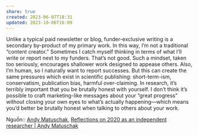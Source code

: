 ```yaml
---
share: true
created: 2023-06-07T18:31
updated: 2023-10-06T16:09
---
```


Unlike a typical paid newsletter or blog, funder-exclusive writing is a secondary by-product of my primary work. In this way, I’m not a traditional “content creator.” Sometimes I catch myself thinking in terms of what I’ll write or report next to my funders. That’s not good. Such a mindset, taken too seriously, encourages shallower work designed to appease others. Also, I’m human, so I naturally want to report successes. But this can create the same pressures which exist in scientific publishing: short-term-ism, conservatism, publication bias, harmful over-claiming. In research, it’s terribly important that you be brutally honest with yourself. I don’t think it’s possible to craft marketing-like messages about your “great progress” without closing your own eyes to what’s actually happening—which means you’d better be brutally honest when talking to others about your work.

Nguồn:: [Andy Matuschak](../../../%CE%9E%20Ngu%E1%BB%93n/M%C3%B4i%20tr%C6%B0%E1%BB%9Dng%20ngh%C4%A9,%20nh%E1%BA%ADn%20th%E1%BB%A9c%20t%C4%83ng%20c%C6%B0%E1%BB%9Dng/Andy%20Matuschak.md), [Reflections on 2020 as an independent researcher | Andy Matuschak](https://andymatuschak.org/2020/)
